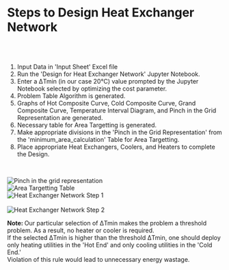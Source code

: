 <h1> Steps to Design Heat Exchanger Network </h1> <br>
<br>
<ol>
  <li> Input Data in 'Input Sheet' Excel file </li>
  <li> Run the 'Design for Heat Exchanger Network' Jupyter Notebook. </li>
  <li> Enter a ΔTmin (in our case 20°C) value prompted by the Jupyter Notebook selected by optimizing the cost parameter. </li> 
  <li> Problem Table Algorithm is generated. </li>
  <li> Graphs of Hot Composite Curve, Cold Composite Curve, Grand Composite Curve, Temperature Interval Diagram, and Pinch in the Grid Representation are generated. </li>
  <li> Necessary table for Area Targetting is generated. </li>
  <li> Make appropriate divisions in the 'Pinch in the Grid Representation' from the 'minimum_area_calculation' Table for Area Targetting. </li>
  <li> Place appropriate Heat Exchangers, Coolers, and Heaters to complete the Design. </li>
</ol> <br>

![Pinch in the grid representation](https://user-images.githubusercontent.com/63314951/91294400-11176a00-e7b7-11ea-874c-4fe8a128ddae.png)
<br>
![Area Targetting Table](https://user-images.githubusercontent.com/63314951/91294039-8afb2380-e7b6-11ea-9c07-bb6c4b914067.PNG)
<br>
![Heat Exchanger Network Step 1](https://user-images.githubusercontent.com/63314951/91291987-85500e80-e7b3-11ea-8fdd-d4c735bd58c4.PNG) <br>
<br>
![Heat Exchanger Network Step 2](https://user-images.githubusercontent.com/63314951/91292530-48384c00-e7b4-11ea-9b5b-10fd25086571.PNG) <br>

<b> Note: </b> Our particular selection of ΔTmin makes the problem a threshold problem. As a result, no heater or cooler is required. <br>
If the selected ΔTmin is higher than the threshold ΔTmin, one should deploy only heating utilities in the 'Hot End' and only cooling utilities in the 'Cold End.' <br>
Violation of this rule would lead to unnecessary energy wastage. 
